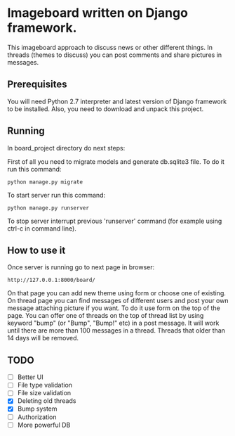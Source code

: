 # Imageboard written on Django framework.

This imageboard approach to discuss news or other different things. In threads (themes to discuss) you can post comments and share pictures in messages.

## Prerequisites

You will need Python 2.7 interpreter and latest version of Django framework to be installed. Also, you need to download and unpack this project.

## Running

In board_project directory do next steps:

First of all you need to migrate models and generate db.sqlite3 file. To do it run this command:

	python manage.py migrate

To start server run this command:

	python manage.py runserver

To stop server interrupt previous 'runserver' command (for example using ctrl-c in command line).

## How to use it

Once server is running go to next page in browser:

	http://127.0.0.1:8000/board/

On that page you can add new theme using form or choose one of existing.
On thread page you can find messages of different users and post your own message attaching picture if you want. To do it use form on the top of the page.
You can offer one of threads on the top of thread list by using keyword "bump" (or "Bump", "Bump!" etc) in a post message. It will work until there are more than 100 messages in a thread. Threads that older than 14 days will be removed.

## TODO

- [ ] Better UI
- [ ] File type validation
- [ ] File size validation
- [X] Deleting old threads
- [X] Bump system
- [ ] Authorization
- [ ] More powerful DB
